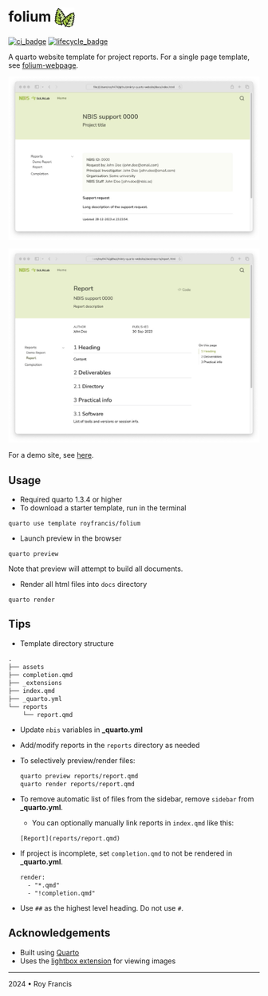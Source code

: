 # folium <span><a href="https://github.com/royfrancis/folium"><img src="minty.png" style="height:40px;vertical-align:middle;"></a></span> 

[![ci_badge](https://github.com/royfrancis/folium/workflows/deploy/badge.svg)](https://github.com/royfrancis/folium/actions?workflow=deploy)    [![lifecycle_badge](https://lifecycle.r-lib.org/articles/figures/lifecycle-experimental.svg)](https://lifecycle.r-lib.org/articles/stages.html#experimental)

A quarto website template for project reports. For a single page template, see [folium-webpage](https://github.com/royfrancis/folium-webpage).

![](preview-a.jpg)

![](preview-b.jpg)

For a demo site, see [here](https://royfrancis.github.io/folium).

## Usage

- Required quarto 1.3.4 or higher
- To download a starter template, run in the terminal

```
quarto use template royfrancis/folium
```

- Launch preview in the browser

```
quarto preview
```

Note that preview will attempt to build all documents.

- Render all html files into `docs` directory

```
quarto render
```

## Tips

- Template directory structure

```
.
├── assets
├── completion.qmd
├── _extensions
├── index.qmd
├── _quarto.yml
└── reports
    └── report.qmd

```

- Update `nbis` variables in **_quarto.yml**
- Add/modify reports in the `reports` directory as needed
- To selectively preview/render files:
  ```
  quarto preview reports/report.qmd
  quarto render reports/report.qmd
  ```
- To remove automatic list of files from the sidebar, remove `sidebar` from **_quarto.yml**.
  - You can optionally manually link reports in `index.qmd` like this:

  ```
  [Report](reports/report.qmd)
  ```
- If project is incomplete, set `completion.qmd` to not be rendered in **_quarto.yml**.

  ```
  render:
    - "*.qmd"
    - "!completion.qmd"
  ```

- Use `##` as the highest level heading. Do not use `#`.

## Acknowledgements

- Built using [Quarto](https://quarto.org/)
- Uses the [lightbox extension](https://github.com/quarto-ext/lightbox) for viewing images

---

2024 • Roy Francis
